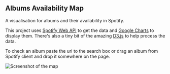 Albums Availability Map
-----------------------

A visualisation for albums and their availability in Spotify.

This project uses [Spotify Web API](https://developer.spotify.com/web-api/) to get the data
and [Google Charts](https://developers.google.com/chart/) to display them.
There's also a tiny bit of the amazing [D3.js](http://d3js.org/) to help process the data.

To check an album paste the uri to the search box or drag an album from Spotify client and drop it
somewhere on the page.

![Screenshot of the map](/screen.png)
